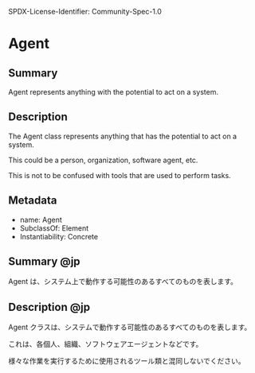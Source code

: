 SPDX-License-Identifier: Community-Spec-1.0

# Agent

## Summary

Agent represents anything with the potential to act on a system.

## Description

The Agent class represents anything that has the potential to act on a system.

This could be a person, organization, software agent, etc.

This is not to be confused with tools that are used to perform tasks.

## Metadata

- name: Agent
- SubclassOf: Element
- Instantiability: Concrete

## Summary @jp

Agent は、システム上で動作する可能性のあるすべてのものを表します。  

## Description @jp

Agent クラスは、システムで動作する可能性のあるすべてのものを表します。  

これは、各個人、組織、ソフトウェアエージェントなどです。  

様々な作業を実行するために使用されるツール類と混同しないでください。  
